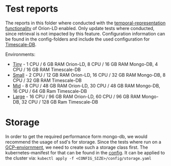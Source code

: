 # Test reports

The reports in this folder where conducted with the [temporal-representation functionality](https://github.com/FIWARE/context.Orion-LD/blob/develop/doc/manuals-ld/troe.md) 
of Orion-LD enabled. Only update tests where conducted, since retrieval is not impacted by this feature.
Configuration information can be found in the config-folders and include the used configuration for [Timescale-DB](https://www.timescale.com/).

Environments:
* [Tiny](tiny) - 1 CPU / 6 GB RAM Orion-LD, 8 CPU / 16 GB RAM Mongo-DB, 4 CPU / 16 GB RAM Timescale-DB
* [Small](small) - 2 CPU / 12 GB RAM Orion-LD, 16 CPU / 32 GB RAM Mongo-DB, 8 CPU / 32 GB RAM Timescale-DB
* [Mid](mid) - 8 CPU / 48 GB RAM Orion-LD, 30 CPU / 48 GB RAM Mongo-DB, 16 CPU / 64 GB Ram Timescale-DB 
* [Large](large) - 16 CPU / 96 GB RAM Orion-LD, 60 CPU / 96 GB RAM Mongo-DB, 32 CPU / 128 GB Ram Timescale-DB 

# Storage

In order to get the required performance form mongo-db, we would recommend the usage of ssd's for storage. Since the tests where run on 
a [GCP-enviornment](https://cloud.google.com), we need to create such a storage class first. The kubernetes-manifest for that can be found in the [config](small/config/storage-class.yaml).
It can be applied to the cluster via:
```kubectl apply -f <CONFIG_SIZE>/config/storage.yaml ```
